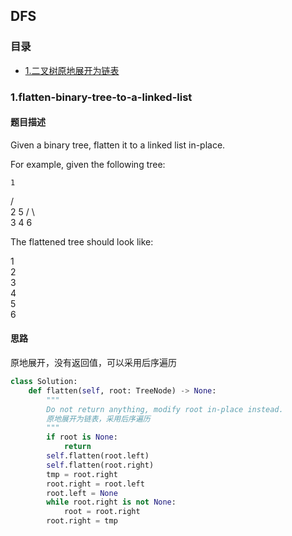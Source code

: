 ## DFS
### 目录
* [1.二叉树原地展开为链表](#1flatten-binary-tree-to-a-linked-list)

### 1.flatten-binary-tree-to-a-linked-list
#### 题目描述
Given a binary tree, flatten it to a linked list in-place.

For example, given the following tree:


    1
   / \
  2   5
 / \   \
3   4   6

The flattened tree should look like:

1
 \
  2
   \
    3
     \
      4
       \
        5
         \
          6

#### 思路
原地展开，没有返回值，可以采用后序遍历
```python
class Solution:
    def flatten(self, root: TreeNode) -> None:
        """
        Do not return anything, modify root in-place instead.
        原地展开为链表，采用后序遍历
        """
        if root is None:
            return
        self.flatten(root.left)
        self.flatten(root.right)
        tmp = root.right
        root.right = root.left
        root.left = None
        while root.right is not None:
            root = root.right
        root.right = tmp
        
```